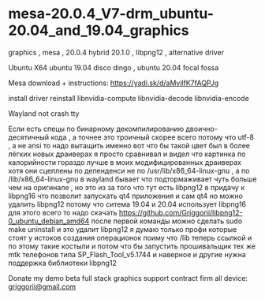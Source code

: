 # mesa-20.0.4_V7-drm_ubuntu-20.04_and_19.04_graphics
graphics , mesa , 20.0.4 hybrid 20.1.0 , libpng12 , alternative driver

Ubuntu X64 ubuntu 19.04 disco dingo , ubuntu 20.04 focal fossa

Mesa download + instructions: https://yadi.sk/d/aMvilfK7fAQPJg

install driver reinstall libnvidia-compute libnvidia-decode libnvidia-encode

Wayland not crash tty

Если есть спецы по бинарному декомпилированию двоично-десятичный кода , а точнее это троичный скорее всего потому что utf-8 , а не ansi то надо вытащить именно вот что бы такой цвет был в более лёгких новых драиверах я просто сравнивал и видел что картинка по калорийности гораздо лучше в моих модифицированных драиверах хотя они сцеплены по депенденси не по /usr/lib/x86_64-linux-gnu , а по /lib/x86_64-linux-gnu в wayland бывает что подтормаживает чуть больше чем на оригинале , но это из за того что тут есть libpng12 в придачу к libpng16 что позволит запускать qt4 приложения и сам qt4 но можно удалить libpng12 потому что ситема 19.04 и 20.04 использует libpng16 для этого всего то надо скачать https://github.com/Griggorii/libpng12-0_ubuntu_debian_amd64 после первой команды можно сделать sudo make uninstall и это удалит libpng12 я думаю только профи которые стоят у истоков создания операционок поиму что /lib теперь ссылкой и по этому такие костыли и потом что бы запустить прошивальщик тех же mtk телефонов типа SP_Flash_Tool_v5.1744 и наверное и другие нужна поддержка библиотеки libpng12

Donate my demo beta full stack graphics support contract firm all device: griggorii@gmail.com
